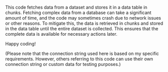 This code fetches data from a dataset and stores it in a data table in chunks.
Fetching complex data from a database can take a significant amount of time,
and the code may sometimes crash due to network issues or other reasons. 
To mitigate this, the data is retrieved in chunks and stored in the data table
until the entire dataset is collected. This ensures that the complete data is
available for necessary actions later.

Happy coding!

(Please note that the connection string used here is based on my specific requirements.
However, others referring to this code can use their own connection string or custom 
data for testing purposes.)
